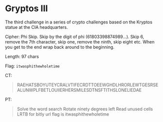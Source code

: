 # Gryptos III
The third challenge in a series of crypto challenges based on the Kryptos statue at the CIA headquarters.

Cipher: Phi Skip. Skip by the digit of phi (61803398874989...). Skip 6, remove the 7th character, skip one, remove the ninth, skip eight etc. When you get to the end wrap back around to the beginning.

Length: 97 chars

Flag: `itwasphithewholetime`

CT:
>RAEHATSBOYUTEYCRALVTIFECRDTTOEEWGHDLHRORLEWTGESRSEALUNWPLFBETLOUIIERHERSMILESDTNSFTITHSLONELIEDAE

PT:
>Solve the word search Rotate ninety degrees left Read unused cells LRTB for bitly url flag is itwasphithewholetime
